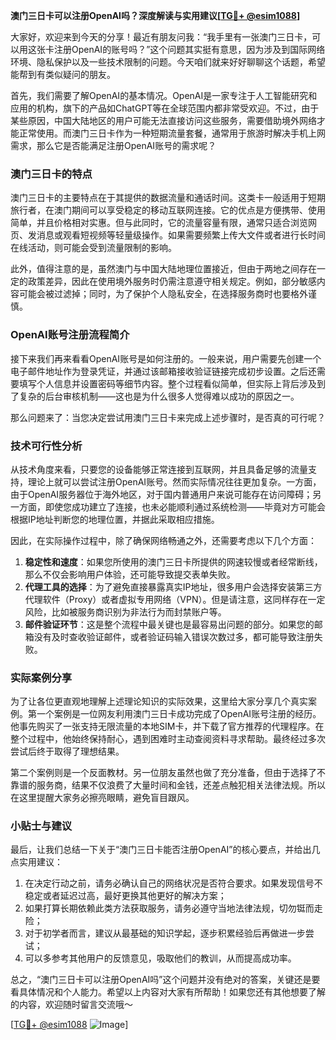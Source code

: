 **澳门三日卡可以注册OpenAI吗？深度解读与实用建议[[TG💪+ @esim1088](https://t.me/s/esim1088)]**

大家好，欢迎来到今天的分享！最近有朋友问我：“我手里有一张澳门三日卡，可以用这张卡注册OpenAI的账号吗？”这个问题其实挺有意思，因为涉及到国际网络环境、隐私保护以及一些技术限制的问题。今天咱们就来好好聊聊这个话题，希望能帮到有类似疑问的朋友。

首先，我们需要了解OpenAI的基本情况。OpenAI是一家专注于人工智能研究和应用的机构，旗下的产品如ChatGPT等在全球范围内都非常受欢迎。不过，由于某些原因，中国大陆地区的用户可能无法直接访问这些服务，需要借助境外网络才能正常使用。而澳门三日卡作为一种短期流量套餐，通常用于旅游时解决手机上网需求，那么它是否能满足注册OpenAI账号的需求呢？

### 澳门三日卡的特点

澳门三日卡的主要特点在于其提供的数据流量和通话时间。这类卡一般适用于短期旅行者，在澳门期间可以享受稳定的移动互联网连接。它的优点是方便携带、使用简单，并且价格相对实惠。但与此同时，它的流量容量有限，通常只适合浏览网页、发消息或观看短视频等轻量级操作。如果需要频繁上传大文件或者进行长时间在线活动，则可能会受到流量限制的影响。

此外，值得注意的是，虽然澳门与中国大陆地理位置接近，但由于两地之间存在一定的政策差异，因此在使用境外服务时仍需注意遵守相关规定。例如，部分敏感内容可能会被过滤掉；同时，为了保护个人隐私安全，在选择服务商时也要格外谨慎。

### OpenAI账号注册流程简介

接下来我们再来看看OpenAI账号是如何注册的。一般来说，用户需要先创建一个电子邮件地址作为登录凭证，并通过该邮箱接收验证链接完成初步设置。之后还需要填写个人信息并设置密码等细节内容。整个过程看似简单，但实际上背后涉及到了复杂的后台审核机制——这也是为什么很多人觉得难以成功的原因之一。

那么问题来了：当您决定尝试用澳门三日卡来完成上述步骤时，是否真的可行呢？

### 技术可行性分析

从技术角度来看，只要您的设备能够正常连接到互联网，并且具备足够的流量支持，理论上就可以尝试注册OpenAI账号。然而实际情况往往更加复杂。一方面，由于OpenAI服务器位于海外地区，对于国内普通用户来说可能存在访问障碍；另一方面，即使您成功建立了连接，也未必能顺利通过系统检测——毕竟对方可能会根据IP地址判断您的地理位置，并据此采取相应措施。

因此，在实际操作过程中，除了确保网络畅通之外，还需要考虑以下几个方面：

1. **稳定性和速度**：如果您所使用的澳门三日卡所提供的网速较慢或者经常断线，那么不仅会影响用户体验，还可能导致提交表单失败。
2. **代理工具的选择**：为了避免直接暴露真实IP地址，很多用户会选择安装第三方代理软件（Proxy）或者虚拟专用网络（VPN）。但是请注意，这同样存在一定风险，比如被服务商识别为非法行为而封禁账户等。
3. **邮件验证环节**：这是整个流程中最关键也是最容易出问题的部分。如果您的邮箱没有及时查收验证邮件，或者验证码输入错误次数过多，都可能导致注册失败。

### 实际案例分享

为了让各位更直观地理解上述理论知识的实际效果，这里给大家分享几个真实案例。第一个案例是一位网友利用澳门三日卡成功完成了OpenAI账号注册的经历。他事先购买了一张支持无限流量的本地SIM卡，并下载了官方推荐的代理程序。在整个过程中，他始终保持耐心，遇到困难时主动查阅资料寻求帮助。最终经过多次尝试后终于取得了理想结果。

第二个案例则是一个反面教材。另一位朋友虽然也做了充分准备，但由于选择了不靠谱的服务商，结果不仅浪费了大量时间和金钱，还差点触犯相关法律法规。所以在这里提醒大家务必擦亮眼睛，避免盲目跟风。

### 小贴士与建议

最后，让我们总结一下关于“澳门三日卡能否注册OpenAI”的核心要点，并给出几点实用建议：

1. 在决定行动之前，请务必确认自己的网络状况是否符合要求。如果发现信号不稳定或者延迟过高，最好更换其他更好的解决方案；
2. 如果打算长期依赖此类方法获取服务，请务必遵守当地法律法规，切勿铤而走险；
3. 对于初学者而言，建议从最基础的知识学起，逐步积累经验后再做进一步尝试；
4. 可以多参考其他用户的反馈意见，吸取他们的教训，从而提高成功率。

总之，“澳门三日卡可以注册OpenAI吗”这个问题并没有绝对的答案，关键还是要看具体情况和个人能力。希望以上内容对大家有所帮助！如果您还有其他想要了解的内容，欢迎随时留言交流哦～

[[TG💪+ @esim1088](https://t.me/s/esim1088) ![Image](https://i.postimg.cc/4NQfJmqS/Snipaste-2025-05-13-00-14-12.png)]